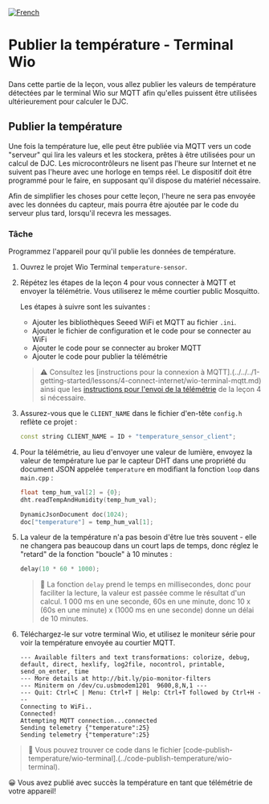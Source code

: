 [![French](https://img.shields.io/badge/-French-purple)](wio-terminal-temp-publish.fr.md)
# Publier la température - Terminal Wio

Dans cette partie de la leçon, vous allez publier les valeurs de température détectées par le terminal Wio sur MQTT afin qu'elles puissent être utilisées ultérieurement pour calculer le DJC.

## Publier la température

Une fois la température lue, elle peut être publiée via MQTT vers un code "serveur" qui lira les valeurs et les stockera, prêtes à être utilisées pour un calcul de DJC. Les microcontrôleurs ne lisent pas l'heure sur Internet et ne suivent pas l'heure avec une horloge en temps réel. Le dispositif doit être programmé pour le faire, en supposant qu'il dispose du matériel nécessaire.

Afin de simplifier les choses pour cette leçon, l'heure ne sera pas envoyée avec les données du capteur, mais pourra être ajoutée par le code du serveur plus tard, lorsqu'il recevra les messages.

### Tâche

Programmez l'appareil pour qu'il publie les données de température.

1. Ouvrez le projet Wio Terminal `temperature-sensor`.

1. Répétez les étapes de la leçon 4 pour vous connecter à MQTT et envoyer la télémétrie. Vous utiliserez le même courtier public Mosquitto.

    Les étapes à suivre sont les suivantes :

    - Ajouter les bibliothèques Seeed WiFi et MQTT au fichier `.ini`.
    - Ajouter le fichier de configuration et le code pour se connecter au WiFi
    - Ajouter le code pour se connecter au broker MQTT
    - Ajouter le code pour publier la télémétrie

    > ⚠️ Consultez les [instructions pour la connexion à MQTT].(../../../1-getting-started/lessons/4-connect-internet/wio-terminal-mqtt.md) ainsi que les [instructions pour l'envoi de la télémétrie](../../../../1-getting-started/lessons/4-connect-internet/wio-terminal-telemetry.md) de la leçon 4 si nécessaire.

1. Assurez-vous que le `CLIENT_NAME` dans le fichier d'en-tête `config.h` reflète ce projet :

    ```cpp
    const string CLIENT_NAME = ID + "temperature_sensor_client";
    ```

1. Pour la télémétrie, au lieu d'envoyer une valeur de lumière, envoyez la valeur de température lue par le capteur DHT dans une propriété du document JSON appelée `temperature` en modifiant la fonction `loop` dans `main.cpp` :

    ```cpp
    float temp_hum_val[2] = {0};
    dht.readTempAndHumidity(temp_hum_val);

    DynamicJsonDocument doc(1024);
    doc["temperature"] = temp_hum_val[1];
    ```

1. La valeur de la température n'a pas besoin d'être lue très souvent - elle ne changera pas beaucoup dans un court laps de temps, donc réglez le "retard" de la fonction "boucle" à 10 minutes :

    ```cpp
    delay(10 * 60 * 1000);
    ```

    > 💁 La fonction `delay` prend le temps en millisecondes, donc pour faciliter la lecture, la valeur est passée comme le résultat d'un calcul. 1 000 ms en une seconde, 60s en une minute, donc 10 x (60s en une minute) x (1000 ms en une seconde) donne un délai de 10 minutes.

1. Téléchargez-le sur votre terminal Wio, et utilisez le moniteur série pour voir la température envoyée au courtier MQTT.

    ```output
    --- Available filters and text transformations: colorize, debug, default, direct, hexlify, log2file, nocontrol, printable, send_on_enter, time
    --- More details at http://bit.ly/pio-monitor-filters
    --- Miniterm on /dev/cu.usbmodem1201  9600,8,N,1 ---
    --- Quit: Ctrl+C | Menu: Ctrl+T | Help: Ctrl+T followed by Ctrl+H ---
    Connecting to WiFi..
    Connected!
    Attempting MQTT connection...connected
    Sending telemetry {"temperature":25}
    Sending telemetry {"temperature":25}
    ```

> 💁 Vous pouvez trouver ce code dans le fichier [code-publish-temperature/wio-terminal].(../code-publish-temperature/wio-terminal).

😀 Vous avez publié avec succès la température en tant que télémétrie de votre appareil!
